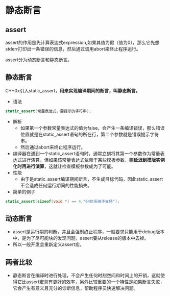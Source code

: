 # 静态断言

## assert

assert的作用是先计算表达式expression,如果其值为假（值为0），那么它先想stderr打印出一条错误的信息，然后通过调用abort来终止程序运行。

assert分为动态断言和静态断言。

## 静态断言

C++0x引入static_assert，**用来实现编译期间的断言，叫静态断言。**

- 语法

```c++
static_assert(常量表达式，要提示的字符串);
```

- 解析
  - 如果第一个参数常量表达式的值为false，会产生一条编译错误，那么错误位置就是在static_assert语句的所在行，第二个参数就是错误提示字符串。
  - 然后通过abort来终止程序运行。
- 编译器在遇到一个static_assert语句时，通常立刻将其第一个参数作为常量表达式进行演算，但如果该常量表达式依赖于某些模板参数，**则延迟到模版实例化时再进行演算**，这就让检查模板参数成为了可能。
- 性能
  - 由于是static_assert编译期间断言，不生成目标代码，因此static_assert不会造成任何运行期间的性能损失。
- 简单的例子

```c++
static_assert(sizeof(void *) == 4,"64位系统不支持");
```

## 动态断言

- assert是运行期的判断，并且会强制终止程序，一般要求只能用于debug版本中，是为了尽可能块的发现问题，assert要从release的版本中去掉。
- 所以一般开发会重新定义assert宏。

## 两者比较

- 静态断言在编译时进行处理，不会产生任何时刻空间和时间上的开销，这就使得它比assert宏具有更好的效率，另外比较重要的一个特性是如果断言失败，它会产生有意义且充分的诊断信息，帮助程序员快速解决问题。

